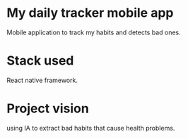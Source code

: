 # My daily tracker  mobile app
Mobile application to track my habits and detects bad ones.

# Stack used
React native framework.

# Project vision
using IA to extract bad habits that cause health problems.

